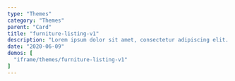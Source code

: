 ```yaml
---
type: "Themes"
category: "Themes"
parent: "Card"
title: "furniture-listing-v1"
description: "Lorem ipsum dolor sit amet, consectetur adipiscing elit. Nunc tempus laoreet leo sit amet iaculis."
date: "2020-06-09"
demos: [
  "iframe/themes/furniture-listing-v1"
]
---
```

